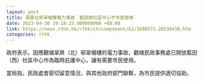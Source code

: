 ```yaml
---
layout: post
title: 翠屏北邨翠楣樓電力事故　藍田西社區中心予市民使用
date: 2023-04-30 19:18:25.000000000 +08:00
link: https://news.rthk.hk/rthk/ch/component/k2/1698571-20230430.htm
categories: rthk
---
```


政府表示，因應觀塘翠屏（北）邨翠楣樓的電力事故，觀塘民政事務處已開放藍田（西）社區中心作為臨時庇護中心，讓有需要市民使用。

當局指，民政處會密切留意情況，與其他政府部門聯繫，為市民提供適切協助。
